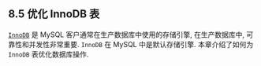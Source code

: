 ## 8.5 优化 InnoDB 表

[`InnoDB`](https://dev.mysql.com/doc/refman/8.0/en/innodb-storage-engine.html) 是 MySQL 客户通常在生产数据库中使用的存储引擎, 在生产数据库中, 可靠性和并发性非常重要. `InnoDB` 在 MySQL 中是默认存储引擎. 本章介绍了如何为 `InnoDB` 表优化数据库操作. 